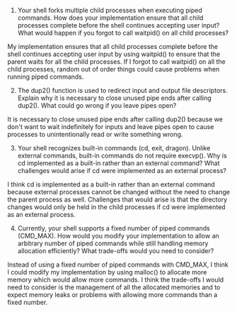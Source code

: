 1. Your shell forks multiple child processes when executing piped commands. How does your implementation ensure that all child processes complete before the shell continues accepting user input? What would happen if you forgot to call waitpid() on all child processes?

My implementation ensures that all child processes complete before the shell continues accepting user input by using waitpid() to ensure that the parent waits for all the child processes. If I forgot to call waitpid() on all the child processes, random out of order things could cause problems when running piped commands.

2. The dup2() function is used to redirect input and output file descriptors. Explain why it is necessary to close unused pipe ends after calling dup2(). What could go wrong if you leave pipes open?

It is necessary to close unused pipe ends after calling dup2() because we don't want to wait indefinitely for inputs and leave pipes open to cause processes to unintentionally read or write something wrong.

3. Your shell recognizes built-in commands (cd, exit, dragon). Unlike external commands, built-in commands do not require execvp(). Why is cd implemented as a built-in rather than an external command? What challenges would arise if cd were implemented as an external process?

I think cd is implemented as a built-in rather than an external command because external processes cannot be changed without the need to change the parent process as well. Challenges that would arise is that the directory changes would only be held in the child processes if cd were implemented as an external process.

4. Currently, your shell supports a fixed number of piped commands (CMD_MAX). How would you modify your implementation to allow an arbitrary number of piped commands while still handling memory allocation efficiently? What trade-offs would you need to consider?

Instead of using a fixed number of piped commands with CMD_MAX, I think I could modify my implementation by using malloc() to allocate more memory which would allow more commands. I think the trade-offs I would need to consider is the management of all the allocated memories and to expect memory leaks or problems with allowing more commands than a fixed number.
